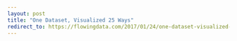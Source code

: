 ```yaml
---
layout: post
title: "One Dataset, Visualized 25 Ways"
redirect_to: https://flowingdata.com/2017/01/24/one-dataset-visualized-25-ways/
---
```


